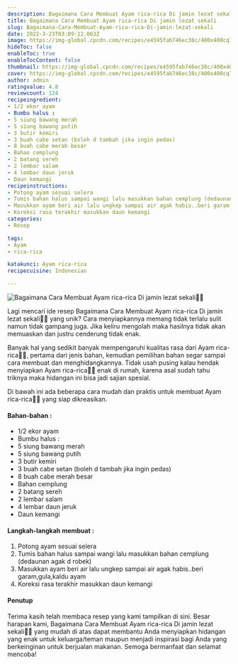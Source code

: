 ```yaml
---
description: Bagaimana Cara Membuat Ayam rica-rica Di jamin lezat sekali"
title: Bagaimana Cara Membuat Ayam rica-rica Di jamin lezat sekali
slug: Bagaimana-Cara-Membuat-Ayam-rica-rica-Di-jamin-lezat-sekali
date: 2022-3-23T03:09:12.063Z
image: https://img-global.cpcdn.com/recipes/e4595fab746ec38c/400x400cq70/photo.jpg
hideToc: false
enableToc: true
enableTocContent: false
thumbnail: https://img-global.cpcdn.com/recipes/e4595fab746ec38c/400x400cq70/photo.jpg
cover: https://img-global.cpcdn.com/recipes/e4595fab746ec38c/400x400cq70/photo.jpg
author: admin
ratingvalue: 4.8
reviewcount: 124
recipeingredient:
- 1/2 ekor ayam
- Bumbu halus :
- 5 siung bawang merah
- 5 siung bawang putih
- 3 butir kemiri
- 3 buah cabe setan (boleh d tambah jika ingin pedas)
- 8 buah cabe merah besar
- Bahan cemplung
- 2 batang sereh
- 2 lembar salam
- 4 lembar daun jeruk
- Daun kemangi
recipeinstructions:
- Potong ayam sesuai selera
- Tumis bahan halus sampai wangi lalu masukkan bahan cemplung (dedaunan agak d robek)
- Masukkan ayam beri air lalu ungkep sampai air agak habis..beri garam,gula,kaldu ayam
- Koreksi rasa terakhir masukkan daun kemangi
categories:
- Resep

tags:
- Ayam
- rica-rica

katakunci: Ayam rica-rica
recipecuisine: Indonesian

---
```


![Bagaimana Cara Membuat Ayam rica-rica Di jamin lezat sekali👩‍🍳](https://img-global.cpcdn.com/recipes/e4595fab746ec38c/400x400cq70/photo.jpg)

Lagi mencari ide resep Bagaimana Cara Membuat Ayam rica-rica Di jamin lezat sekali👩‍🍳 yang unik? Cara menyiapkannya memang tidak terlalu sulit namun tidak gampang juga. Jika keliru mengolah maka hasilnya tidak akan memuaskan dan justru cenderung tidak enak.

Banyak hal yang sedikit banyak mempengaruhi kualitas rasa dari Ayam rica-rica👩‍🍳, pertama dari jenis bahan, kemudian pemilihan bahan segar sampai cara membuat dan menghidangkannya. Tidak usah pusing kalau hendak menyiapkan Ayam rica-rica👩‍🍳 enak di rumah, karena asal sudah tahu triknya maka hidangan ini bisa jadi sajian spesial.

Di bawah ini ada beberapa cara mudah dan praktis untuk membuat Ayam rica-rica👩‍🍳 yang siap dikreasikan.

<!--inarticleads1-->

#### Bahan-bahan :

- 1/2 ekor ayam
- Bumbu halus :
- 5 siung bawang merah
- 5 siung bawang putih
- 3 butir kemiri
- 3 buah cabe setan (boleh d tambah jika ingin pedas)
- 8 buah cabe merah besar
- Bahan cemplung
- 2 batang sereh
- 2 lembar salam
- 4 lembar daun jeruk
- Daun kemangi

<!--inarticleads2-->

#### Langkah-langkah membuat :

1. Potong ayam sesuai selera
1. Tumis bahan halus sampai wangi lalu masukkan bahan cemplung (dedaunan agak d robek)
1. Masukkan ayam beri air lalu ungkep sampai air agak habis..beri garam,gula,kaldu ayam
1. Koreksi rasa terakhir masukkan daun kemangi

#### Penutup

Terima kasih telah membaca resep yang kami tampilkan di sini. Besar harapan kami, Bagaimana Cara Membuat Ayam rica-rica Di jamin lezat sekali👩‍🍳 yang mudah di atas dapat membantu Anda menyiapkan hidangan yang enak untuk keluarga/teman maupun menjadi inspirasi bagi Anda yang berkeinginan untuk berjualan makanan. Semoga bermanfaat dan selamat mencoba!